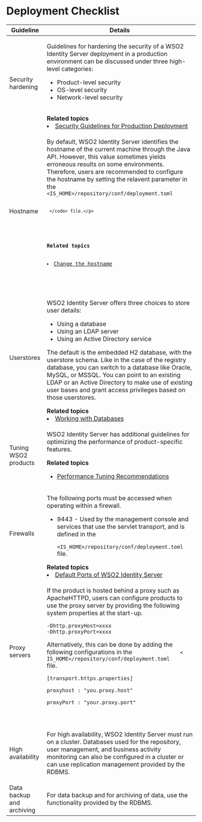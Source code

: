 # Deployment Checklist

<table>
<thead>
<tr class="header">
<th><b>Guideline</b></th>
<th><b>Details</b></th>
</tr>
</thead>
<tbody>
<tr class="odd">
<td>Security hardening</td>
<td><div class="content-wrapper">
<p>Guidelines for hardening the security of a WSO2 Identity Server deployment in a production environment can be discussed under three high-level categories:</p>
<ul>
<li>Product-level security</li>
<li>OS-level security</li>
<li>Network-level security<br />
<br />
</li>
</ul>
<div class="panel" style="border-width: 1px;">
<div class="panelHeader" style="border-bottom-width: 1px;">
<strong>Related topics</strong>
</div>
<div class="panelContent">
<li><a href="../../../deploy/security/security-guidelines-for-production-deployment">Security Guidelines for Production 
Deployment</a></li>
</div>
</div>
</div></td>
</tr>
<tr class="even">
<td>Hostname</td>
<td><div class="content-wrapper">
<p>By default, WSO2 Identity Server identifies the hostname of the current machine through the Java API. However, this value 
sometimes yields erroneous results on some environments. Therefore, users are recommended to configure the hostname 
by setting the relavent parameter in the <code>               &lt;IS_HOME&gt;/repository/conf/deployment.toml     
    
     </code> file.</p>
<div class="code panel pdl" style="border-width: 1px;">
<div class="panel" style="border-width: 1px;">
<div class="panelHeader" style="border-bottom-width: 1px;">
<strong>Related topics</strong>
</div>
<div class="panelContent">
<li><a href="../../../deploy/change-the-hostname">Change the hostname</a></li>
</ul></li>
</div>
</div>
</div></td>
</tr>
<tr class="even">
<td>Userstores</td>
<td><div class="content-wrapper">
<p>WSO2 Identity Server offers three choices to store user details:</p>
<ul>
<li>Using a database</li>
<li>Using an LDAP server</li>
<li>Using an Active Directory service</li>
</ul>
<p>The default is the embedded H2 database, with the userstore schema. Like in the case of the registry database, you can switch to a database like Oracle, MySQL, or MSSQL. You can point to an existing LDAP or an Active Directory to make use of existing user bases and grant access privileges based on those userstores.</p>
<div class="panel" style="border-width: 1px;">
<div class="panelHeader" style="border-bottom-width: 1px;">
<strong>Related topics</strong>
</div>
<div class="panelContent">
<li><a href="../../../deploy/work-with-databases/">Working with Databases</a></li>
</div>
</div>
</div></td>
</tr>
<tr class="odd">
<td>Tuning WSO2 products</td>
<td><div class="content-wrapper">
<p>WSO2 Identity Server has additional guidelines for optimizing the performance 
of product-specific features.</p>
<div class="panel" style="border-width: 1px;">
<div class="panelHeader" style="border-bottom-width: 1px;">
<strong>Related topics</strong>
</div>
<div class="panelContent">
<div>
<ul>
<li><a href="../../../deploy/performance/performance-tuning-recommendations">Performance Tuning Recommendations</a> </li>
</div></td>
</tr>
<tr class="odd">
<td>Firewalls</td>
<td><div class="content-wrapper">
<p>The following ports must be accessed when operating within a firewall.</p>
<ul>
<li>9443 - Used by the management console and services that use the servlet transport, and is defined in the <code>  
              &lt;IS_HOME&gt;/repository/conf/deployment.toml               </code> file.</li>
</ul>
<div class="panel" style="border-width: 1px;">
<div class="panelHeader" style="border-bottom-width: 1px;">
<strong>Related topics</strong>
</div>
<div class="panelContent">
<li><a href="../../../references/default-ports-of-wso2-products">Default Ports of WSO2 Identity Server</a> </li>
</div>
</div>
</div></td>
</tr>
<tr class="even">
<td>Proxy servers</td>
<td><div class="content-wrapper">
<p>If the product is hosted behind a proxy such as ApacheHTTPD, users can configure products to use the proxy server by providing the following system properties at the start-up.</p>
<div class="code panel pdl" style="border-width: 1px;">
<div class="codeContent panelContent pdl">
<div class="sourceCode" id="cb4" data-syntaxhighlighter-params="brush: java; gutter: false; theme: Confluence" data-theme="Confluence" style="brush: java; gutter: false; theme: Confluence"><pre class="sourceCode java"><code class="sourceCode java"><a class="sourceLine" id="cb4-1" title="1">-Dhttp.<span class="fu">proxyHost</span>=xxxx </a>
<a class="sourceLine" id="cb4-2" title="2">-Dhttp.<span class="fu">proxyPort</span>=xxxx</a></code></pre></div>
</div>
</div>
</div>
<p>Alternatively, this can be done by adding the following configurations in the <code>               &lt;
IS_HOME&gt;/repository/conf/deployment.toml              </code> file.</p>
<div class="code panel pdl" style="border-width: 1px;">
<div class="codeContent panelContent pdl">
<div class="sourceCode" id="cb4" data-syntaxhighlighter-params="brush: java; gutter: false; theme: Confluence" data-theme="Confluence" style="brush: java; gutter: false; theme: Confluence"><pre class="sourceCode java"><code class="sourceCode java"><a class="sourceLine" id="cb4-1" title="1">[transport.https.properties]<span 
class="kw"></span></a><br/>
<a class="sourceLine" id="cb5-2" title="2"><span class="kw">proxyhost : </span>"you.proxy.host"<span 
class="kw"></span></a><br/>
<a class="sourceLine" id="cb5-3" title="3"><span class="kw">proxyPort : </span>"your.proxy.port"<span 
class="kw"></span></a>
</div>
</div>
</div></td>
</tr>
<tr class="odd">
<td>High availability</td>
<td><div class="content-wrapper">
<p>For high availability, WSO2 Identity Server must run on a cluster. Databases used for the repository, user 
management, and business activity monitoring can also be configured in a cluster or can use replication management provided by the RDBMS.</p>
<div class="panel" style="border-width: 1px;">
<div class="panelHeader" style="border-bottom-width: 1px;">
<!--<strong>Related topics</strong>
</div>
<div class="panelContent">
<ul>
<li><a href="TBD:../../administer/clustering-overview">Clustering Overview</a> </li>
</ul>
</div>-->
</div>
</div></td>
</tr>
<tr class="even">
<td>Data backup and archiving</td>
<td>For data backup and for archiving of data, use the functionality provided by the RDBMS.</td>
</tr>
</tbody>
</table>